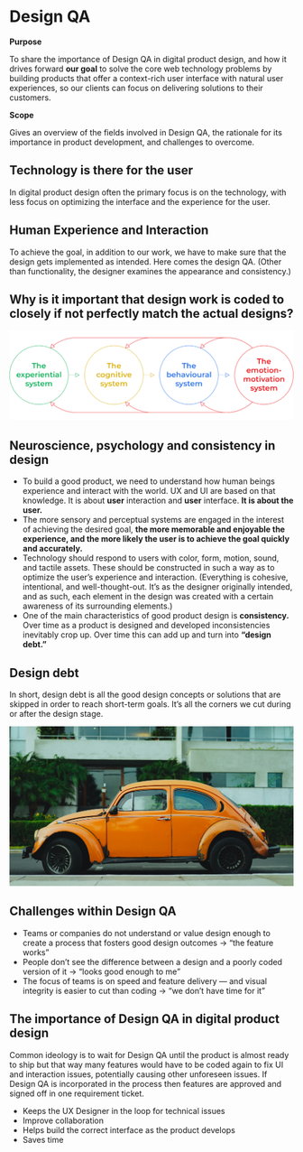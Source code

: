 # Design QA

**Purpose**

To share the importance of Design QA in digital product design, and how
it drives forward **our goal** to solve the core web technology problems
by building products that offer a context-rich user interface with
natural user experiences, so our clients can focus on delivering
solutions to their customers.

**Scope**

Gives an overview of the fields involved in Design QA, the rationale for
its importance in product development, and challenges to overcome.

## Technology is there for the user

In digital product design often the primary focus is on the technology,
with less focus on optimizing the interface and the experience for the
user.

## Human Experience and Interaction

To achieve the goal, in addition to our work, we have to make sure that
the design gets implemented as intended. Here comes the design QA.
(Other than functionality, the designer examines the appearance and
consistency.)

## Why is it important that design work is coded to closely if not perfectly match the actual designs?

![Design QA](design_QA1.png)

## Neuroscience, psychology and consistency in design

  - To build a good product, we need to understand how human beings
    experience and interact with the world. UX and UI are based on that
    knowledge. It is about **user** interaction and **user** interface.
    **It is about the user.**
  - The more sensory and perceptual systems are engaged in the interest
    of achieving the desired goal, **the more memorable and enjoyable
    the experience, and the more likely the user is to achieve the goal
    quickly and accurately.**
  - Technology should respond to users with color, form, motion, sound,
    and tactile assets. These should be constructed in such a way as to
    optimize the user’s experience and interaction. (Everything is
    cohesive, intentional, and well-thought-out. It’s as the designer
    originally intended, and as such, each element in the design was
    created with a certain awareness of its surrounding elements.)
  - One of the main characteristics of good product design is
    **consistency.** Over time as a product is designed and developed
    inconsistencies inevitably crop up. Over time this can add up and
    turn into **“design debt.”**

## Design debt

In short, design debt is all the good design concepts or solutions that
are skipped in order to reach short-term goals. It’s all the corners we
cut during or after the design stage.

![Design QA 2](design_QA2.png)

## Challenges within Design QA

  - Teams or companies do not understand or value design enough to
    create a process that fosters good design outcomes → “the feature
    works”
  - People don’t see the difference between a design and a poorly coded
    version of it → “looks good enough to me”
  - The focus of teams is on speed and feature delivery — and visual
    integrity is easier to cut than coding → “we don’t have time for it”

## The importance of Design QA in digital product design

Common ideology is to wait for Design QA until the product is almost
ready to ship but that way many features would have to be coded again to
fix UI and interaction issues, potentially causing other unforeseen
issues. If Design QA is incorporated in the process then features are
approved and signed off in one requirement ticket.

  - Keeps the UX Designer in the loop for technical issues
  - Improve collaboration
  - Helps build the correct interface as the product develops
  - Saves time
